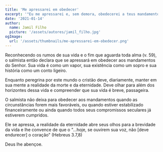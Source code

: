 ```yaml
---
title: 'Me apressarei em obedecer'
excerpt: '"Eu me apressarei e, sem demora, obedecerei a teus mandamentos" (Salmo 119.60)'
date: '2021-01-14'
author:
  name: Jamil Filho
  picture: '/assets/autores/jamil_filho.jpg'
ogImage:
  url: '/assets/thumbnails/me-apressarei-em-obedecer.png'
---
```


Reconhecendo os rumos de sua vida e o fim que aguarda toda alma (v. 59), o salmista então declara que se apressará em obedecer aos mandamentos do Senhor. Sua vida é como um vapor, sua existência como um sopro e sua história como um conto ligeiro.

Enquanto peregrina por este mundo o cristão deve, diariamente, manter em sua mente a realidade da morte e da eternidade. Deve olhar para além dos horizontes dessa vida e compreender que sua vida é breve, passageira.

O salmista não deixa para obedecer aos mandamentos quando as circunstâncias forem mais favoráveis, ou quando estiver estabilizado financeiramente ou ainda quando todos seus compromissos seculares já estiverem cumpridos.

Ele se apressa, a realidade da eternidade abre seus olhos para a brevidade da vida e lhe convence de que o "...hoje, se ouvirem sua voz, não [deve endurecer] o coração" (Hebreus 3.7,8)

Deus lhe abençoe.
